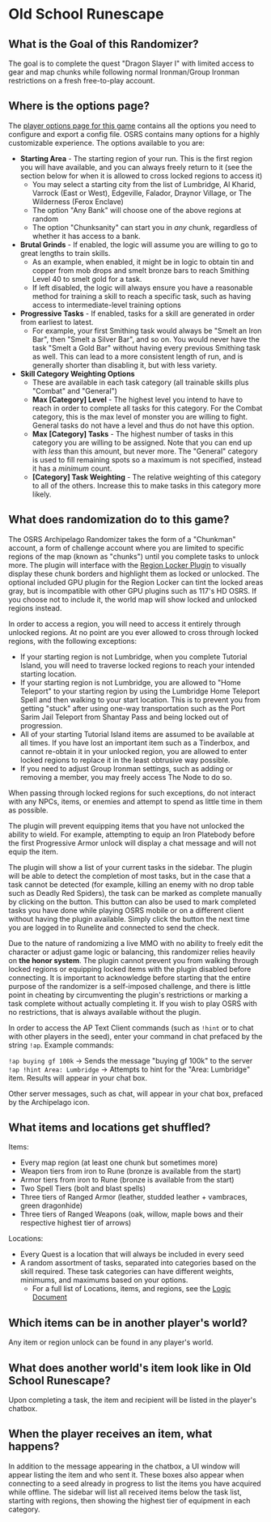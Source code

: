 # Old School Runescape

## What is the Goal of this Randomizer?
The goal is to complete the quest "Dragon Slayer I" with limited access to gear and map chunks while following normal
Ironman/Group Ironman restrictions on a fresh free-to-play account.

## Where is the options page?

The [player options page for this game](../player-options) contains all the options you need to configure and export a
config file. OSRS contains many options for a highly customizable experience. The options available to you are:

* **Starting Area** - The starting region of your run. This is the first region you will have available, and you can always
freely return to it (see the section below for when it is allowed to cross locked regions to access it)
  * You may select a starting city from the list of Lumbridge, Al Kharid, Varrock (East or West), Edgeville, Falador,
Draynor Village, or The Wilderness (Ferox Enclave)
  * The option "Any Bank" will choose one of the above regions at random
  * The option "Chunksanity" can start you in _any_ chunk, regardless of whether it has access to a bank.
* **Brutal Grinds** - If enabled, the logic will assume you are willing to go to great lengths to train skills.
  * As an example, when enabled, it might be in logic to obtain tin and copper from mob drops and smelt bronze bars to
reach Smithing Level 40 to smelt gold for a task.
  * If left disabled, the logic will always ensure you have a reasonable method for training a skill to reach a specific
task, such as having access to intermediate-level training options
* **Progressive Tasks** - If enabled, tasks for a skill are generated in order from earliest to latest.
  * For example, your first Smithing task would always be "Smelt an Iron Bar", then "Smelt a Silver Bar", and so on.
You would never have the task "Smelt a Gold Bar" without having every previous Smithing task as well. 
This can lead to a more consistent length of run, and is generally shorter than disabling it, but with less variety.
* **Skill Category Weighting Options**
  * These are available in each task category (all trainable skills plus "Combat" and "General")
  * **Max [Category] Level** - The highest level you intend to have to reach in order to complete all tasks for this
category. For the Combat category, this is the max level of monster you are willing to fight.
General tasks do not have a level and thus do not have this option.
  * **Max [Category] Tasks** - The highest number of tasks in this category you are willing to be assigned.
Note that you can end up with _less_ than this amount, but never more. The "General" category is used to fill remaining
spots so a maximum is not specified, instead it has a _minimum_ count.
  * **[Category] Task Weighting** - The relative weighting of this category to all of the others. Increase this to make 
tasks in this category more likely.

## What does randomization do to this game?
The OSRS Archipelago Randomizer takes the form of a "Chunkman" account, a form of challenge account
where you are limited to specific regions of the map (known as "chunks") until you complete tasks to unlock
more. The plugin will interface with the [Region Locker Plugin](https://github.com/slaytostay/region-locker) to
visually display these chunk borders and highlight them as locked or unlocked. The optional included GPU plugin for the
Region Locker can tint the locked areas gray, but is incompatible with other GPU plugins such as 117's HD OSRS.
If you choose not to include it, the world map will show locked and unlocked regions instead.

In order to access a region, you will need to access it entirely through unlocked regions. At no point are you
ever allowed to cross through locked regions, with the following exceptions:
* If your starting region is not Lumbridge, when you complete Tutorial Island, you will need to traverse locked regions
to reach your intended starting location.
* If your starting region is not Lumbridge, you are allowed to "Home Teleport" to your starting region by using the
Lumbridge Home Teleport Spell and then walking to your start location. This is to prevent you from getting "stuck" after
using one-way transportation such as the Port Sarim Jail Teleport from Shantay Pass and being locked out of progression.
* All of your starting Tutorial Island items are assumed to be available at all times. If you have lost an important
item such as a Tinderbox, and cannot re-obtain it in your unlocked region, you are allowed to enter locked regions to
replace it in the least obtrusive way possible.
* If you need to adjust Group Ironman settings, such as adding or removing a member, you may freely access The Node
to do so.

When passing through locked regions for such exceptions, do not interact with any NPCs, items, or enemies and attempt
to spend as little time in them as possible.

The plugin will prevent equipping items that you have not unlocked the ability to wield. For example, attempting
to equip an Iron Platebody before the first Progressive Armor unlock will display a chat message and will not
equip the item.

The plugin will show a list of your current tasks in the sidebar. The plugin will be able to detect the completion
of most tasks, but in the case that a task cannot be detected (for example, killing an enemy with no
drop table such as Deadly Red Spiders), the task can be marked as complete manually by clicking
on the button. This button can also be used to mark completed tasks you have done while playing OSRS mobile or
on a different client without having the plugin available. Simply click the button the next time you are logged in to
Runelite and connected to send the check.

Due to the nature of randomizing a live MMO with no ability to freely edit the character or adjust game logic or
balancing, this randomizer relies heavily on **the honor system**. The plugin cannot prevent you from walking through
locked regions or equipping locked items with the plugin disabled before connecting. It is important
to acknowledge before starting that the entire purpose of the randomizer is a self-imposed challenge, and there
is little point in cheating by circumventing the plugin's restrictions or marking a task complete without actually
completing it. If you wish to play OSRS with no restrictions, that is always available without the plugin.

In order to access the AP Text Client commands (such as `!hint` or to chat with other players in the seed), enter your
command in chat prefaced by the string `!ap`. Example commands:

`!ap buying gf 100k` -> Sends the message "buying gf 100k" to the server  
`!ap !hint Area: Lumbridge` -> Attempts to hint for the "Area: Lumbridge" item. Results will appear in your chat box.

Other server messages, such as chat, will appear in your chat box, prefaced by the Archipelago icon.

## What items and locations get shuffled?
Items:
- Every map region (at least one chunk but sometimes more)
- Weapon tiers from iron to Rune (bronze is available from the start)
- Armor tiers from iron to Rune (bronze is available from the start)
- Two Spell Tiers (bolt and blast spells)
- Three tiers of Ranged Armor (leather, studded leather + vambraces, green dragonhide)
- Three tiers of Ranged Weapons (oak, willow, maple bows and their respective highest tier of arrows)

Locations:
* Every Quest is a location that will always be included in every seed
* A random assortment of tasks, separated into categories based on the skill required.
These task categories can have different weights, minimums, and maximums based on your options.
  * For a full list of Locations, items, and regions, see the 
[Logic Document](https://docs.google.com/spreadsheets/d/1R8Cm8L6YkRWeiN7uYrdru8Vc1DlJ0aFAinH_fwhV8aU/edit?usp=sharing)

## Which items can be in another player's world?
Any item or region unlock can be found in any player's world.

## What does another world's item look like in Old School Runescape?
Upon completing a task, the item and recipient will be listed in the player's chatbox.

## When the player receives an item, what happens?
In addition to the message appearing in the chatbox, a UI window will appear listing the item and who sent it.
These boxes also appear when connecting to a seed already in progress to list the items you have acquired while offline.
The sidebar will list all received items below the task list, starting with regions, then showing the highest tier of
equipment in each category.